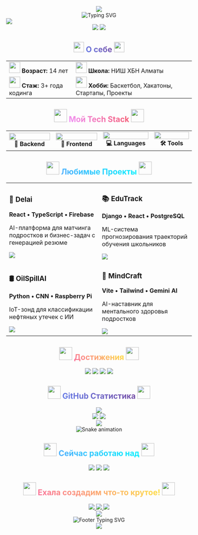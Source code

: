 <div align="center">
  <img src="https://capsule-render.vercel.app/api?type=waving&height=200&color=0:667eea,50:764ba2,100:f093fb&text=Привет,%20я%20Даниял!&fontColor=FFFFFF&fontSize=50&fontAlignY=35&animation=twinkling&stroke=FFFFFF&strokeWidth=2"/>
</div>


<div align="center">
  <img src="https://readme-typing-svg.herokuapp.com?font=Fira+Code&size=28&duration=3000&pause=1000&color=667EEA&center=true&vCenter=true&multiline=true&width=800&height=100&lines=14-летний+Full-Stack+Разработчик;+Баскетболист+🏀;Из+солнечной+Алматы+🇰🇿;" alt="Typing SVG" />
</div>


<img src="https://capsule-render.vercel.app/api?type=rect&height=1&color=gradient&customColorList=6"/>


<div align="center">
  <img src="https://komarev.com/ghpvc/?username=Danchouvzv&style=for-the-badge&color=blueviolet&label=PROFILE+VIEWS"/>
  <img src="https://img.shields.io/github/followers/Danchouvzv?style=for-the-badge&color=blue&labelColor=1a1a1a"/>
</div>


<h2 align="center">
  <img src="https://media.giphy.com/media/hvRJCLFzcasrR4ia7z/giphy.gif" width="28">
  <span style="background: linear-gradient(45deg, #667eea, #764ba2); -webkit-background-clip: text; -webkit-text-fill-color: transparent;">О себе</span>
  <img src="https://media.giphy.com/media/hvRJCLFzcasrR4ia7z/giphy.gif" width="28">
</h2>

<div align="center">
  <table>
    <tr>
      <td>
        <img src="https://media.giphy.com/media/WUlplcMpOCEmTGBtBW/giphy.gif" width="30"> 
        <b>Возраст:</b> 14 лет 
      </td>
      <td>
        <img src="https://media.giphy.com/media/fYSnHlufseco8Fh93Z/giphy.gif" width="30"> 
        <b>Школа:</b> НИШ ХБН Алматы
      </td>
    </tr>
    <tr>
      <td>
        <img src="https://media.giphy.com/media/LnQjpWaON8nhr21vNW/giphy.gif" width="30"> 
        <b>Стаж:</b> 3+ года кодинга
      </td>
      <td>
        <img src="https://media.giphy.com/media/IdyAQJVN2kVPNUrojM/giphy.gif" width="30"> 
        <b>Хобби:</b> Баскетбол, Хакатоны, Стартапы, Проекты
      </td>
    </tr>
  </table>
</div>


<h2 align="center">
  <img src="https://media.giphy.com/media/iY8CRBdQXODJSCERIr/giphy.gif" width="35">
  <span style="background: linear-gradient(45deg, #f093fb, #f5576c); -webkit-background-clip: text; -webkit-text-fill-color: transparent;">Мой Tech Stack</span>
  <img src="https://media.giphy.com/media/iY8CRBdQXODJSCERIr/giphy.gif" width="35">
</h2>

<div align="center">
  <table>
    <tr>
      <td align="center" width="200">
        <img src="https://skillicons.dev/icons?i=python,django,flask,fastapi" width="100%"/>
        <br><b>🚀 Backend</b>
      </td>
      <td align="center" width="200">
        <img src="https://skillicons.dev/icons?i=react,nextjs,tailwind,vite" width="100%"/>
        <br><b>🎨 Frontend</b>
      </td>
      <td align="center" width="200">
        <img src="https://skillicons.dev/icons?i=cpp,python,typescript,java" width="100%"/>
        <br><b>💻 Languages</b>
      </td>
      <td align="center" width="200">
        <img src="https://skillicons.dev/icons?i=postgresql,firebase,docker,git" width="100%"/>
        <br><b>🛠️ Tools</b>
      </td>
    </tr>
  </table>
</div>


<h2 align="center">
  <img src="https://media.giphy.com/media/QssGEmpkyEOhBCb7e1/giphy.gif" width="35">
  <span style="background: linear-gradient(45deg, #4facfe, #00f2fe); -webkit-background-clip: text; -webkit-text-fill-color: transparent;">Любимые Проекты</span>
  <img src="https://media.giphy.com/media/QssGEmpkyEOhBCb7e1/giphy.gif" width="35">
</h2>

<div align="center">
  <table>
    <tr>
      <td width="50%">
        <h3>🤖 Delai</h3>
        <p><b>React • TypeScript • Firebase</b></p>
        <p>AI-платформа для матчинга подростков и бизнес-задач с генерацией резюме</p>
        <img src="https://img.shields.io/badge/Status-🚀%20Live-success?style=for-the-badge"/>
      </td>
      <td width="50%">
        <h3>📚 EduTrack</h3>
        <p><b>Django • React • PostgreSQL</b></p>
        <p>ML-система прогнозирования траекторий обучения школьников</p>
        <img src="https://img.shields.io/badge/Status-🔥%20Active-orange?style=for-the-badge"/>
      </td>
    </tr>
    <tr>
      <td width="50%">
        <h3>🛢️ OilSpillAI</h3>
        <p><b>Python • CNN • Raspberry Pi</b></p>
        <p>IoT-зонд для классификации нефтяных утечек с ИИ</p>
        <img src="https://img.shields.io/badge/Status-🏆%20Award-gold?style=for-the-badge"/>
      </td>
      <td width="50%">
        <h3>🧠 MindCraft</h3>
        <p><b>Vite • Tailwind • Gemini AI</b></p>
        <p>AI-наставник для ментального здоровья подростков</p>
        <img src="https://img.shields.io/badge/Status-💡%20Beta-blue?style=for-the-badge"/>
      </td>
    </tr>
  </table>
</div>


<h2 align="center">
  <img src="https://media.giphy.com/media/W5eoZHPpUx9sapR0eu/giphy.gif" width="35">
  <span style="background: linear-gradient(45deg, #fa709a, #fee140); -webkit-background-clip: text; -webkit-text-fill-color: transparent;">Достижения</span>
  <img src="https://media.giphy.com/media/W5eoZHPpUx9sapR0eu/giphy.gif" width="35">
</h2>

<div align="center">
  <img src="https://img.shields.io/badge/🏆%20FTC%20Robotics-Engineer-FFD700?style=for-the-badge&logo=robot&logoColor=white"/>
  <img src="https://img.shields.io/badge/🥇%20Hackathon-Winner-FF6B6B?style=for-the-badge&logo=trophy&logoColor=white"/>
  <img src="https://img.shields.io/badge/💰%20Startup-Investor-4ECDC4?style=for-the-badge&logo=money&logoColor=white"/>
  <img src="https://img.shields.io/badge/🌐%20Web%20Club-Leader%2090+-45B7D1?style=for-the-badge&logo=users&logoColor=white"/>
</div>


<h2 align="center">
  <img src="https://media.giphy.com/media/iY8CRBdQXODJSCERIr/giphy.gif" width="35">
  <span style="background: linear-gradient(45deg, #667eea, #764ba2); -webkit-background-clip: text; -webkit-text-fill-color: transparent;">GitHub Статистика</span>
  <img src="https://media.giphy.com/media/iY8CRBdQXODJSCERIr/giphy.gif" width="35">
</h2>

<div align="center">
  <img src="https://github-readme-streak-stats.herokuapp.com?user=Danchouvzv&theme=radical&hide_border=true&stroke=0000&background=0D1117&ring=667eea&fire=f093fb&currStreakLabel=667eea"/>
</div>

<div align="center">
  <img src="https://github-readme-stats.vercel.app/api?username=Danchouvzv&show_icons=true&theme=radical&hide_border=true&bg_color=0D1117&title_color=667eea&icon_color=f093fb&text_color=ffffff&count_private=true"/>
  <img src="https://github-readme-stats.vercel.app/api/top-langs/?username=Danchouvzv&layout=compact&theme=radical&hide_border=true&bg_color=0D1117&title_color=667eea&text_color=ffffff"/>
</div>

<div align="center">
  <img src="https://github-readme-activity-graph.vercel.app/graph?username=Danchouvzv&theme=react-dark&bg_color=0D1117&color=667eea&line=f093fb&point=ffffff&area=true&hide_border=true"/>
</div>


<div align="center">
  <img src="https://github.com/Danchouvzv/Danchouvzv/blob/output/github-contribution-grid-snake.svg" alt="Snake animation" />
</div>


<h2 align="center">
  <img src="https://media.giphy.com/media/VgCDAzcKvsR6OM0uWg/giphy.gif" width="35">
  <span style="background: linear-gradient(45deg, #4facfe, #00f2fe); -webkit-background-clip: text; -webkit-text-fill-color: transparent;">Сейчас работаю над</span>
  <img src="https://media.giphy.com/media/VgCDAzcKvsR6OM0uWg/giphy.gif" width="35">
</h2>

<div align="center">
  <img src="https://img.shields.io/badge/🚢%20SaaS%20MVP-Next.js%20+%20Django-667eea?style=for-the-badge&logo=rocket&logoColor=white"/>
  <img src="https://img.shields.io/badge/🌐%20Open%20Source-AI%20EdTech-f093fb?style=for-the-badge&logo=github&logoColor=white"/>
  <img src="https://img.shields.io/badge/🤖%20ML%20Research-Computer%20Vision-4facfe?style=for-the-badge&logo=tensorflow&logoColor=white"/>
</div>


<h2 align="center">
  <img src="https://media.giphy.com/media/LnQjpWaON8nhr21vNW/giphy.gif" width="35">
  <span style="background: linear-gradient(45deg, #fa709a, #fee140); -webkit-background-clip: text; -webkit-text-fill-color: transparent;">Ехала создадим что-то крутое!</span>
  <img src="https://media.giphy.com/media/LnQjpWaON8nhr21vNW/giphy.gif" width="35">
</h2>

<div align="center">
  <a href="mailto:talatovdaniyal@gmail.com">
    <img src="https://img.shields.io/badge/Gmail-D14836?style=for-the-badge&logo=gmail&logoColor=white&labelColor=D14836"/>
  </a>
  <a href="https://t.me/danchouvzv">
    <img src="https://img.shields.io/badge/Telegram-2CA5E0?style=for-the-badge&logo=telegram&logoColor=white&labelColor=2CA5E0"/>
  </a>
  <a href="https://linkedin.com/in/danchouvzv">
    <img src="https://img.shields.io/badge/LinkedIn-0077B5?style=for-the-badge&logo=linkedin&logoColor=white&labelColor=0077B5"/>
  </a>
</div>


<div align="center">
  <img src="https://capsule-render.vercel.app/api?type=waving&height=120&color=0:667eea,50:764ba2,100:f093fb&section=footer&animation=twinkling"/>
</div>

<div align="center">
  <img src="https://readme-typing-svg.herokuapp.com?font=Fira+Code&size=18&duration=4000&pause=1000&color=667EEA&center=true&vCenter=true&width=600&lines=Спасибо+за+посещение+моего+профиля!;Давайте+создадим+будущее+вместе+🚀;Код+–+это+поэзия+в+движении+💻" alt="Footer Typing SVG" />
</div>

<div align="center">
  <img src="https://img.shields.io/badge/Made%20with-❤️%20and%20lots%20of%20☕-667eea?style=for-the-badge&logo=coffee&logoColor=white"/>
</div>


